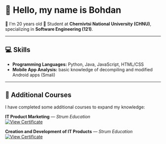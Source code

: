 # 👋 Hello, my name is Bohdan
🎂 I'm 20 years old
🏫 Student at **Chernivtsi National University (CHNU)**, specializing in **Software Engineering (121)**. 

---

## 💻 Skills

- **Programming Languages:** Python, Java, JavaScript, HTML/CSS
- **Mobile App Analysis:** basic knowledge of decompiling and modified Android apps (Smali)

---

## 📜 Additional Courses

I have completed some additional courses to expand my knowledge:  

**IT Product Marketing** — *Strum Education*  
[![View Certificate](https://img.shields.io/badge/View%20Certificate-PDF-blue?logo=adobeacrobatreader&style=for-the-badge)](https://github.com/MTGMODS/MTGMODS/blob/main/IT%20product%20marketing.pdf)

**Creation and Development of IT Products** — *Strum Education*  
[![View Certificate](https://img.shields.io/badge/View%20Certificate-PDF-blue?logo=adobeacrobatreader&style=for-the-badge)](https://github.com/MTGMODS/MTGMODS/blob/main/Creation%20and%20Development%20of%20IT%20Products.pdf)
